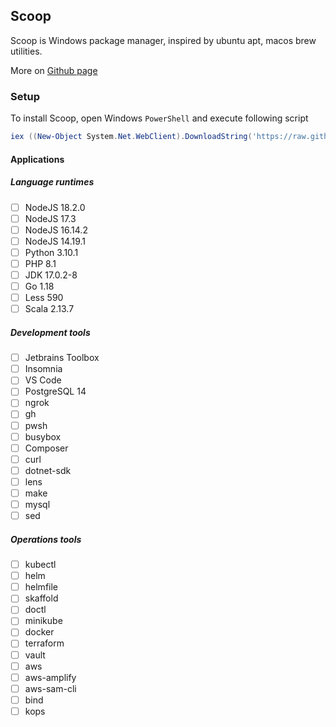 ## Scoop

Scoop is Windows package manager, inspired by ubuntu apt, macos brew utilities.

More on [Github page](https://github.com/ScoopInstaller/Scoop)

### Setup

To install Scoop, open Windows `PowerShell` and execute following script

```powershell
iex ((New-Object System.Net.WebClient).DownloadString('https://raw.githubusercontent.com/bn-digital/home/latest/windows/scoop/import.ps1'))
```

#### Applications

##### Language runtimes

- [ ] NodeJS 18.2.0
- [ ] NodeJS 17.3
- [ ] NodeJS 16.14.2
- [ ] NodeJS 14.19.1
- [ ] Python 3.10.1
- [ ] PHP 8.1
- [ ] JDK 17.0.2-8
- [ ] Go 1.18
- [ ] Less 590
- [ ] Scala 2.13.7
 
##### Development tools
- [ ] Jetbrains Toolbox
- [ ] Insomnia
- [ ] VS Code
- [ ] PostgreSQL 14
- [ ] ngrok
- [ ] gh
- [ ] pwsh
- [ ] busybox
- [ ] Composer
- [ ] curl
- [ ] dotnet-sdk
- [ ] lens
- [ ] make
- [ ] mysql
- [ ] sed

##### Operations tools
- [ ] kubectl
- [ ] helm
- [ ] helmfile
- [ ] skaffold
- [ ] doctl
- [ ] minikube
- [ ] docker
- [ ] terraform
- [ ] vault
- [ ] aws
- [ ] aws-amplify
- [ ] aws-sam-cli
- [ ] bind
- [ ] kops
